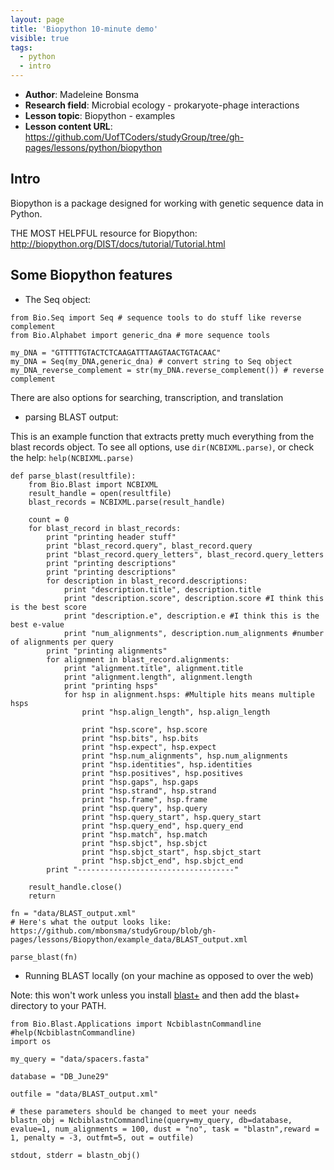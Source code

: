 ```yaml
---
layout: page
title: 'Biopython 10-minute demo'
visible: true
tags:
  - python
  - intro
---
```


 - **Author**: Madeleine Bonsma
 - **Research field**: Microbial ecology - prokaryote-phage interactions
 - **Lesson topic**: Biopython - examples
 - **Lesson content URL**: <https://github.com/UofTCoders/studyGroup/tree/gh-pages/lessons/python/biopython>

## Intro ##

Biopython is a package designed for working with genetic sequence data in Python. 

THE MOST HELPFUL resource for Biopython: http://biopython.org/DIST/docs/tutorial/Tutorial.html

## Some Biopython features ##
  
  * The Seq object:
```
from Bio.Seq import Seq # sequence tools to do stuff like reverse complement
from Bio.Alphabet import generic_dna # more sequence tools

my_DNA = "GTTTTTGTACTCTCAAGATTTAAGTAACTGTACAAC"
my_DNA = Seq(my_DNA,generic_dna) # convert string to Seq object
my_DNA_reverse_complement = str(my_DNA.reverse_complement()) # reverse complement
```

There are also options for searching, transcription, and translation

  * parsing BLAST output: 

This is an example function that extracts pretty much everything from the blast records object. To see all options, use `dir(NCBIXML.parse)`, or check the help: `help(NCBIXML.parse)`

```
def parse_blast(resultfile):
    from Bio.Blast import NCBIXML
    result_handle = open(resultfile)
    blast_records = NCBIXML.parse(result_handle)

    count = 0
    for blast_record in blast_records:
        print "printing header stuff"
        print "blast_record.query", blast_record.query
        print "blast_record.query_letters", blast_record.query_letters
        print "printing descriptions"        
        print "printing descriptions"
        for description in blast_record.descriptions:
            print "description.title", description.title
            print "description.score", description.score #I think this is the best score
            print "description.e", description.e #I think this is the best e-value
            print "num_alignments", description.num_alignments #number of alignments per query
        print "printing alignments"
        for alignment in blast_record.alignments:
            print "alignment.title", alignment.title
            print "alignment.length", alignment.length
            print "printing hsps"
            for hsp in alignment.hsps: #Multiple hits means multiple hsps 
                print "hsp.align_length", hsp.align_length
        
                print "hsp.score", hsp.score
                print "hsp.bits", hsp.bits
                print "hsp.expect", hsp.expect
                print "hsp.num_alignments", hsp.num_alignments
                print "hsp.identities", hsp.identities
                print "hsp.positives", hsp.positives
                print "hsp.gaps", hsp.gaps
                print "hsp.strand", hsp.strand
                print "hsp.frame", hsp.frame
                print "hsp.query", hsp.query
                print "hsp.query_start", hsp.query_start
                print "hsp.query_end", hsp.query_end
                print "hsp.match", hsp.match
                print "hsp.sbjct", hsp.sbjct
                print "hsp.sbjct_start", hsp.sbjct_start
                print "hsp.sbjct_end", hsp.sbjct_end
        print "-----------------------------------"      

    result_handle.close()
    return

fn = "data/BLAST_output.xml"
# Here's what the output looks like: https://github.com/mbonsma/studyGroup/blob/gh-pages/lessons/Biopython/example_data/BLAST_output.xml

parse_blast(fn)
```

  * Running BLAST locally (on your machine as opposed to over the web)

Note: this won't work unless you install [blast+](https://www.ncbi.nlm.nih.gov/guide/howto/run-blast-local/) and then add the blast+ directory to your PATH.

```
from Bio.Blast.Applications import NcbiblastnCommandline
#help(NcbiblastnCommandline)
import os

my_query = "data/spacers.fasta"

database = "DB_June29"

outfile = "data/BLAST_output.xml"

# these parameters should be changed to meet your needs
blastn_obj = NcbiblastnCommandline(query=my_query, db=database, evalue=1, num_alignments = 100, dust = "no", task = "blastn",reward = 1, penalty = -3, outfmt=5, out = outfile)

stdout, stderr = blastn_obj()
```
